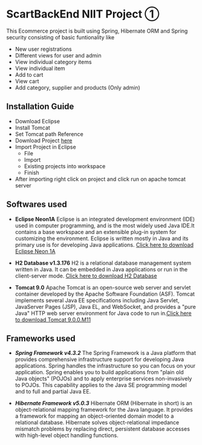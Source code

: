 # ScartBackEnd  NIIT Project ①

This Ecommerce project is built using Spring, Hibernate ORM and Spring security consisting of basic funtionality like

 - New user registrations
 - Different views for user and admin
 - View individual category items
 - View individual item
 - Add to cart
 - View cart
 - Add category, supplier and products (Only admin)
 
 ## Installation Guide
 
- Download Eclipse
- Install Tomcat
- Set Tomcat path Reference
- Download Project [here](https://github.com/pothanamukesh/ScartBackEnd/archive/master.zip)
- Import Project in Eclipse
   - File
   - Import
   - Existing projects into workspace
   - Finish
- After importing right click on project and click run on apache tomcat server

## Softwares used

 - **Eclipse Neon1A** Eclipse is an integrated development environment (IDE) used in computer programming, and is the most widely used Java IDE.It contains a base workspace and an extensible plug-in system for customizing the environment. Eclipse is written mostly in Java and its primary use is for developing Java applications. [Click here to download Eclipse Neon 1A]

 - **H2 Database v1.3.176** H2 is a relational database management system written in Java. It can be embedded in Java applications or run in the client-server mode. [Click here to download H2 Database]

 - **Tomcat 9.0** Apache Tomcat is an open-source web server and servlet container developed by the Apache Software Foundation (ASF). Tomcat implements several Java EE specifications including Java Servlet, JavaServer Pages (JSP), Java EL, and WebSocket, and provides a "pure Java" HTTP web server environment for Java code to run in.[Click here to download Tomcat 9.0.0.M11]

## Frameworks used

 - ***Spring Framework v4.3.2***  The Spring Framework is a Java platform that provides comprehensive infrastructure support for developing Java applications. Spring handles the infrastructure so you can focus on your application. 
 Spring enables you to build applications from "plain old Java objects" (POJOs) and to apply enterprise services non-invasively to POJOs. This capability applies to the Java SE programming model and to full and partial Java EE.
 
 - ***Hibernate Framework v5.0.3***   Hibernate ORM (Hibernate in short) is an object-relational mapping framework for the Java language. It provides a framework for mapping an object-oriented domain model to a relational database. Hibernate solves object-relational impedance mismatch problems by replacing direct, persistent database accesses with high-level object handling functions.
 
 [Click here to download Eclipse Neon 1A]: <http://www.eclipse.org/downloads/download.php?file=/technology/epp/downloads/release/neon/1a/eclipse-jee-neon-1a-win32-x86_64.zip&mirror_id=1109>
 [Click here to download H2 Database]: <http://www.h2database.com/h2-setup-2014-04-05.exe>
 [Click here to download Tomcat 9.0.0.M11]: <http://redrockdigimark.com/apachemirror/tomcat/tomcat-9/v9.0.0.M11/bin/apache-tomcat-9.0.0.M11-windows-x64.zip>

